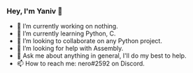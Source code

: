 ### Hey, I'm Yaniv 👋



- 🔭 I’m currently working on nothing.
- 🌱 I’m currently learning Python, C.
- 👯 I’m looking to collaborate on any Python project.
- 🤔 I’m looking for help with Assembly.
- 💬 Ask me about anything in general, I'll do my best to help.
- 📫 How to reach me: nero#2592 on Discord.
